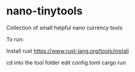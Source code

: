 # nano-tinytools
Collection of small helpful nano currency tools

To run:

Install rust https://www.rust-lang.org/tools/install

cd into the tool folder
edit config.toml
cargo run
